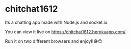 # chitchat1612
Its a chatting app made with Node.js and socket.io

You can view it live on
https://chitchat1612.herokuapp.com/

Run it on two different browsers and enjoy!!😁😉

